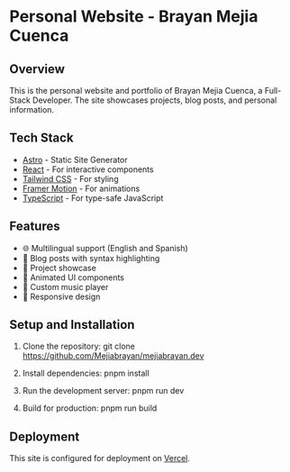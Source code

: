 # Personal Website - Brayan Mejia Cuenca

## Overview

This is the personal website and portfolio of Brayan Mejia Cuenca, a Full-Stack Developer. The site showcases projects, blog posts, and personal information.

## Tech Stack

- [Astro](https://astro.build/) - Static Site Generator
- [React](https://reactjs.org/) - For interactive components
- [Tailwind CSS](https://tailwindcss.com/) - For styling
- [Framer Motion](https://www.framer.com/motion/) - For animations
- [TypeScript](https://www.typescriptlang.org/) - For type-safe JavaScript

## Features

- 🌐 Multilingual support (English and Spanish)
- 📝 Blog posts with syntax highlighting
- 🚀 Project showcase
- 🎨 Animated UI components
- 🎵 Custom music player
- 📱 Responsive design

## Setup and Installation

1. Clone the repository:
git clone https://github.com/Mejiabrayan/mejiabrayan.dev

2. Install dependencies:
pnpm install

3. Run the development server:
pnpm run dev

4. Build for production:
pnpm run build

## Deployment

This site is configured for deployment on [Vercel](https://vercel.com/).

